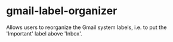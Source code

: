 # gmail-label-organizer
Allows users to reorganize the Gmail system labels, i.e. to put the 'Important' label above 'Inbox'.
